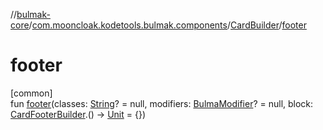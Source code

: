 //[bulmak-core](../../../index.md)/[com.mooncloak.kodetools.bulmak.components](../index.md)/[CardBuilder](index.md)/[footer](footer.md)

# footer

[common]\
fun [footer](footer.md)(classes: [String](https://kotlinlang.org/api/core/kotlin-stdlib/kotlin/-string/index.html)? = null, modifiers: [BulmaModifier](../../com.mooncloak.kodetools.bulmak.modifier/-bulma-modifier/index.md)? = null, block: [CardFooterBuilder](../-card-footer-builder/index.md).() -&gt; [Unit](https://kotlinlang.org/api/core/kotlin-stdlib/kotlin/-unit/index.html) = {})
